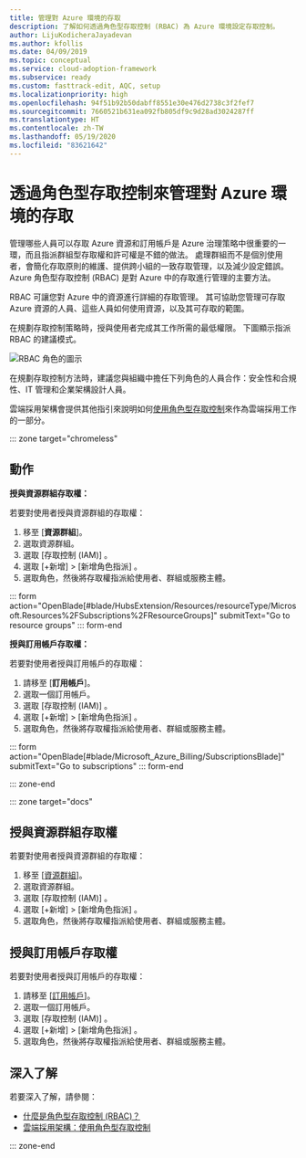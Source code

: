 ```yaml
---
title: 管理對 Azure 環境的存取
description: 了解如何透過角色型存取控制 (RBAC) 為 Azure 環境設定存取控制。
author: LijuKodicheraJayadevan
ms.author: kfollis
ms.date: 04/09/2019
ms.topic: conceptual
ms.service: cloud-adoption-framework
ms.subservice: ready
ms.custom: fasttrack-edit, AQC, setup
ms.localizationpriority: high
ms.openlocfilehash: 94f51b92b50dabff8551e30e476d2738c3f2fef7
ms.sourcegitcommit: 7660521b631ea092fb805df9c9d28ad3024287ff
ms.translationtype: HT
ms.contentlocale: zh-TW
ms.lasthandoff: 05/19/2020
ms.locfileid: "83621642"
---
```

<!-- cSpell:ignore LijuKodicheraJayadevan -->

# <a name="manage-access-to-your-azure-environment-with-role-based-access-control"></a>透過角色型存取控制來管理對 Azure 環境的存取

管理哪些人員可以存取 Azure 資源和訂用帳戶是 Azure 治理策略中很重要的一環，而且指派群組型存取權和許可權是不錯的做法。 處理群組而不是個別使用者，會簡化存取原則的維護、提供跨小組的一致存取管理，以及減少設定錯誤。 Azure 角色型存取控制 (RBAC) 是對 Azure 中的存取進行管理的主要方法。

RBAC 可讓您對 Azure 中的資源進行詳細的存取管理。 其可協助您管理可存取 Azure 資源的人員、這些人員如何使用資源，以及其可存取的範圍。

在規劃存取控制策略時，授與使用者完成其工作所需的最低權限。 下圖顯示指派 RBAC 的建議模式。

![RBAC 角色的圖示](./media/manage-access/role-examples.png)

在規劃存取控制方法時，建議您與組織中擔任下列角色的人員合作：安全性和合規性、IT 管理和企業架構設計人員。

雲端採用架構會提供其他指引來說明如何[使用角色型存取控制](../considerations/roles.md)來作為雲端採用工作的一部分。

::: zone target="chromeless"

## <a name="actions"></a>動作

**授與資源群組存取權：**

若要對使用者授與資源群組的存取權：

1. 移至 [**資源群組**]。
1. 選取資源群組。
1. 選取 [存取控制 (IAM)]  。
1. 選取 [+新增]   > [新增角色指派]  。
1. 選取角色，然後將存取權指派給使用者、群組或服務主體。

::: form action="OpenBlade[#blade/HubsExtension/Resources/resourceType/Microsoft.Resources%2FSubscriptions%2FResourceGroups]" submitText="Go to resource groups" ::: form-end

**授與訂用帳戶存取權：**

若要對使用者授與訂用帳戶的存取權：

1. 請移至 [**訂用帳戶**]。
1. 選取一個訂用帳戶。
1. 選取 [存取控制 (IAM)]  。
1. 選取 [+新增]   > [新增角色指派]  。
1. 選取角色，然後將存取權指派給使用者、群組或服務主體。

::: form action="OpenBlade[#blade/Microsoft_Azure_Billing/SubscriptionsBlade]" submitText="Go to subscriptions" ::: form-end

::: zone-end

::: zone target="docs"

## <a name="grant-resource-group-access"></a>授與資源群組存取權

若要對使用者授與資源群組的存取權：

1. 移至 [[資源群組](https://portal.azure.com/#blade/HubsExtension/BrowseResourceGroups)]。
1. 選取資源群組。
1. 選取 [存取控制 (IAM)]  。
1. 選取 [+新增]   > [新增角色指派]  。
1. 選取角色，然後將存取權指派給使用者、群組或服務主體。

## <a name="grant-subscription-access"></a>授與訂用帳戶存取權

若要對使用者授與訂用帳戶的存取權：

1. 請移至 [[訂用帳戶](https://portal.azure.com/#blade/Microsoft_Azure_Billing/SubscriptionsBlade)]。
1. 選取一個訂用帳戶。
1. 選取 [存取控制 (IAM)]  。
1. 選取 [+新增]   > [新增角色指派]  。
1. 選取角色，然後將存取權指派給使用者、群組或服務主體。

## <a name="learn-more"></a>深入了解

若要深入了解，請參閱：

- [什麼是角色型存取控制 (RBAC)？](https://docs.microsoft.com/azure/role-based-access-control/overview)
- [雲端採用架構：使用角色型存取控制](../considerations/roles.md)

::: zone-end
